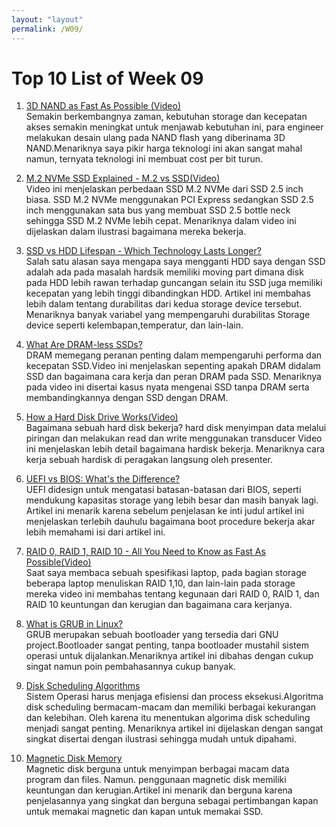 ```yaml
---
layout: "layout"
permalink: /W09/
---
```


# Top 10 List of Week 09

1. [3D NAND as Fast As Possible (Video)](https://www.youtube.com/watch?v=FWV5z9qTUK8)<br>
Semakin berkembangnya zaman, kebutuhan storage dan kecepatan akses semakin meningkat untuk menjawab kebutuhan ini,
para engineer melakukan desain ulang pada NAND flash yang diberinama 3D NAND.Menariknya saya pikir harga teknologi ini
akan sangat mahal namun, ternyata teknologi ini membuat cost per bit turun.

2. [M.2 NVMe SSD Explained - M.2 vs SSD(Video)](https://www.youtube.com/watch?v=HvfIeTieXOI)<br>
Video ini menjelaskan perbedaan SSD M.2 NVMe dari SSD 2.5 inch biasa. SSD M.2 NVMe menggunakan PCI Express
sedangkan SSD 2.5 inch menggunakan sata bus yang membuat SSD 2.5 bottle neck sehingga SSD M.2 NVMe lebih cepat.
Menariknya dalam video ini dijelaskan dalam ilustrasi bagaimana mereka bekerja.

3. [SSD vs HDD Lifespan - Which Technology Lasts Longer?](https://www.ontrack.com/en-us/blog/hdds-vs-ssds)<br>
Salah satu alasan saya mengapa saya mengganti HDD saya dengan SSD adalah ada pada masalah hardsik memiliki moving part
dimana disk pada HDD lebih rawan terhadap guncangan selain itu SSD juga memiliki kecepatan yang lebih tinggi dibandingkan HDD.
Artikel ini membahas lebih dalam tentang durabilitas dari kedua storage device tersebut. Menariknya banyak variabel yang mempengaruhi durabilitas
Storage device seperti kelembapan,temperatur, dan lain-lain.

4. [What Are DRAM-less SSDs?](https://www.youtube.com/watch?v=ybIXsrLCgdM)<br>
DRAM memegang peranan penting dalam mempengaruhi performa dan kecepatan SSD.Video ini menjelaskan sepenting apakah DRAM didalam SSD dan bagaimana cara kerja dan peran DRAM pada SSD.
Menariknya pada video ini disertai kasus nyata mengenai SSD tanpa DRAM serta membandingkannya dengan SSD dengan DRAM.

5. [How a Hard Disk Drive Works(Video)](https://www.youtube.com/watch?v=NtPc0jI21i0)<br>
Bagaimana sebuah hard disk bekerja? hard disk menyimpan data melalui piringan dan melakukan read dan write menggunakan transducer
Video ini menjelaskan lebih detail bagaimana hardisk bekerja. Menariknya cara kerja sebuah hardisk di peragakan langsung oleh presenter. 

6. [UEFI vs BIOS: What's the Difference?](https://www.freecodecamp.org/news/uefi-vs-bios/)<br>
UEFI didesign untuk mengatasi batasan-batasan dari BIOS, seperti mendukung kapasitas storage yang lebih besar
dan masih banyak lagi. Artikel ini menarik karena sebelum penjelasan ke inti judul artikel ini menjelaskan terlebih
dauhulu bagaimana boot procedure bekerja akar lebih memahami isi dari artikel ini.

7. [RAID 0, RAID 1, RAID 10 - All You Need to Know as Fast As Possible(Video)](https://www.youtube.com/watch?v=eE7Bfw9lFfs)<br>
Saat saya membaca sebuah spesifikasi laptop, pada bagian storage beberapa laptop menuliskan RAID 1,10, dan lain-lain pada storage mereka
video ini membahas tentang kegunaan dari RAID 0, RAID 1, dan RAID 10 keuntungan dan kerugian dan bagaimana cara kerjanya.

8. [What is GRUB in Linux?](https://www.tutorialspoint.com/what-is-grub-in-linux)<br>
GRUB merupakan sebuah bootloader yang tersedia dari GNU project.Bootloader sangat penting, tanpa bootloader mustahil sistem operasi
untuk dijalankan.Menariknya artikel ini dibahas dengan cukup singat namun poin pembahasannya cukup banyak.


9. [Disk Scheduling Algorithms](https://www.geeksforgeeks.org/disk-scheduling-algorithms/)<br>
Sistem Operasi harus menjaga efisiensi dan process eksekusi.Algoritma disk scheduling bermacam-macam dan memiliki berbagai kekurangan dan kelebihan.
Oleh karena itu menentukan algorima disk scheduling menjadi sangat penting. Menariknya artikel ini dijelaskan dengan sangat singkat disertai dengan ilustrasi
sehingga mudah untuk dipahami.

10. [Magnetic Disk Memory](https://www.geeksforgeeks.org/magnetic-disk-memory/)<br>
Magnetic disk berguna untuk menyimpan berbagai macam data program dan files. Namun. penggunaan magnetic disk
memiliki keuntungan dan kerugian.Artikel ini menarik dan berguna karena penjelasannya yang singkat dan berguna sebagai pertimbangan
kapan untuk memakai magnetic dan kapan untuk memakai SSD.

